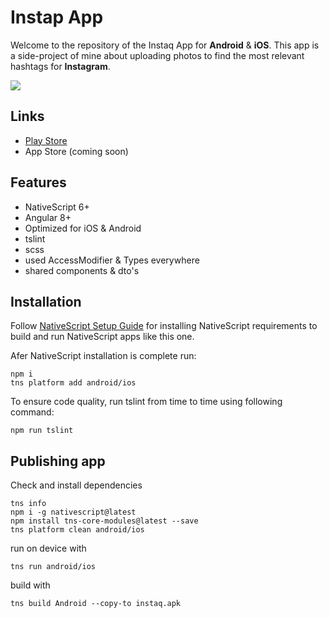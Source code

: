 # Instap App

Welcome to the repository of the Instaq App for **Android** & **iOS**. This app is a side-project of mine about uploading photos to find the most relevant hashtags for **Instagram**.

![](https://lh3.googleusercontent.com/OZUZg7HOsBW0PnxeihHcVTGczo_EPuZkwp8DT9DdZA_AICt0q_GbLSYOFG--VlesHw=s180-rw)

## Links 
  * [Play Store](https://play.google.com/store/apps/details?id=com.innocliq.instaq)
  * App Store (coming soon)

## Features

  * NativeScript 6+
  * Angular 8+
  * Optimized for iOS & Android
  * tslint
  * scss
  * used AccessModifier & Types everywhere
  * shared components & dto's

## Installation

Follow [NativeScript Setup Guide](https://docs.nativescript.org/start/ns-setup-win) for installing NativeScript requirements to build and run NativeScript apps like this one.

Afer NativeScript installation is complete run:

```
npm i
tns platform add android/ios
```

To ensure code quality, run tslint from time to time using following command:

```
npm run tslint
```

## Publishing app

Check and install dependencies

```
tns info
npm i -g nativescript@latest
npm install tns-core-modules@latest --save
tns platform clean android/ios
```

run on device with

```
tns run android/ios
```

build with 

```
tns build Android --copy-to instaq.apk
```

